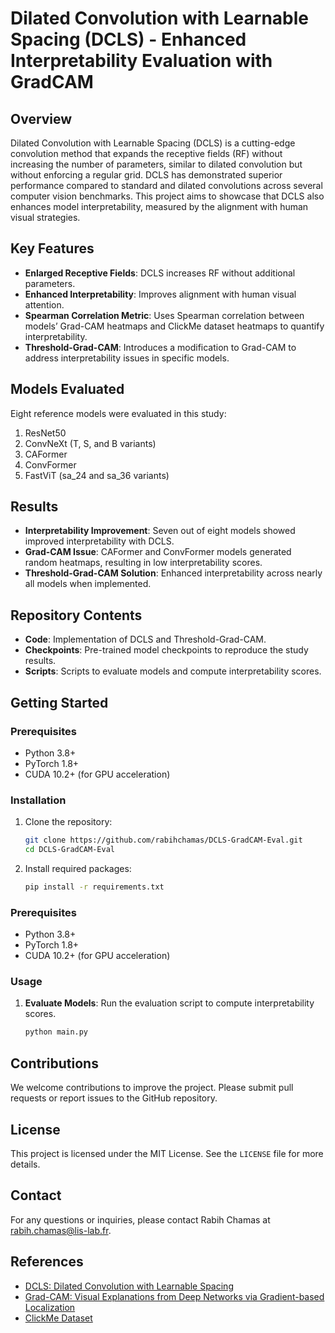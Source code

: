 # Dilated Convolution with Learnable Spacing (DCLS) - Enhanced Interpretability Evaluation with GradCAM

## Overview
Dilated Convolution with Learnable Spacing (DCLS) is a cutting-edge convolution method that expands the receptive fields (RF) without increasing the number of parameters, similar to dilated convolution but without enforcing a regular grid. DCLS has demonstrated superior performance compared to standard and dilated convolutions across several computer vision benchmarks. This project aims to showcase that DCLS also enhances model interpretability, measured by the alignment with human visual strategies.

## Key Features
- **Enlarged Receptive Fields**: DCLS increases RF without additional parameters.
- **Enhanced Interpretability**: Improves alignment with human visual attention.
- **Spearman Correlation Metric**: Uses Spearman correlation between models’ Grad-CAM heatmaps and ClickMe dataset heatmaps to quantify interpretability.
- **Threshold-Grad-CAM**: Introduces a modification to Grad-CAM to address interpretability issues in specific models.

## Models Evaluated
Eight reference models were evaluated in this study:
1. ResNet50
2. ConvNeXt (T, S, and B variants)
3. CAFormer
4. ConvFormer
5. FastViT (sa_24 and sa_36 variants)

## Results
- **Interpretability Improvement**: Seven out of eight models showed improved interpretability with DCLS.
- **Grad-CAM Issue**: CAFormer and ConvFormer models generated random heatmaps, resulting in low interpretability scores.
- **Threshold-Grad-CAM Solution**: Enhanced interpretability across nearly all models when implemented.

## Repository Contents
- **Code**: Implementation of DCLS and Threshold-Grad-CAM.
- **Checkpoints**: Pre-trained model checkpoints to reproduce the study results.
- **Scripts**: Scripts to evaluate models and compute interpretability scores.

## Getting Started

### Prerequisites
- Python 3.8+
- PyTorch 1.8+
- CUDA 10.2+ (for GPU acceleration)

### Installation
1. Clone the repository:
   ```bash
   git clone https://github.com/rabihchamas/DCLS-GradCAM-Eval.git
   cd DCLS-GradCAM-Eval
   
2. Install required packages:
   ```bash
   pip install -r requirements.txt
   
### Prerequisites
- Python 3.8+
- PyTorch 1.8+
- CUDA 10.2+ (for GPU acceleration)

### Usage
1. **Evaluate Models**: Run the evaluation script to compute interpretability scores.
   ```bash
   python main.py

## Contributions
We welcome contributions to improve the project. Please submit pull requests or report issues to the GitHub repository.

## License
This project is licensed under the MIT License. See the `LICENSE` file for more details.

## Contact
For any questions or inquiries, please contact Rabih Chamas at [rabih.chamas@lis-lab.fr](mailto:rabih.chamas@lis-lab.fr).

## References
- [DCLS: Dilated Convolution with Learnable Spacing](https://arxiv.org/abs/2112.03740)
- [Grad-CAM: Visual Explanations from Deep Networks via Gradient-based Localization](https://arxiv.org/abs/1610.02391)
- [ClickMe Dataset](https://clickme.clps.brown.edu/tutorial)
